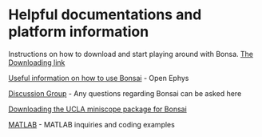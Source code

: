 # Helpful documentations and platform information 
Instructions on how to download and start playing around with Bonsa. 
[The Downloading link](https://bonsai-rx.org//docs/installation/) 

[Useful information on how to use Bonsai](http://www.open-ephys.org/bonsai/) - Open Ephys

[Discussion Group](https://groups.google.com/forum/#!forum/bonsai-users) - Any questions regarding Bonsai can be asked here

[Downloading the UCLA miniscope package for Bonsai](https://github.com/jonnew/Bonsai.Miniscope ) 



[MATLAB](https://www.mathworks.com/matlabcentral/answers/index) - MATLAB inquiries and coding examples 


